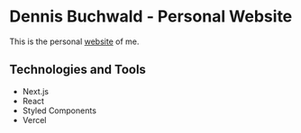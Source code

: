 # Dennis Buchwald - Personal Website

This is the personal [website](https://dennisbuchwald.de/) of me.

## Technologies and Tools

- Next.js
- React
- Styled Components
- Vercel
